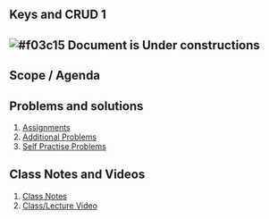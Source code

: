 
## Keys and CRUD 1

## ![#f03c15](https://placehold.co/15x15/f03c15/f03c15.png) Document is Under constructions

## Scope / Agenda
  

## Problems and solutions

1. [Assignments]()
2. [Additional Problems]()
3. [Self Practise Problems]()

## Class Notes and Videos

1. [Class Notes](../../class_Notes/SQL/Keys%20and%20CRUD%201.pdf)
2. [Class/Lecture Video](https://youtu.be/_l4iYP6JsLg)